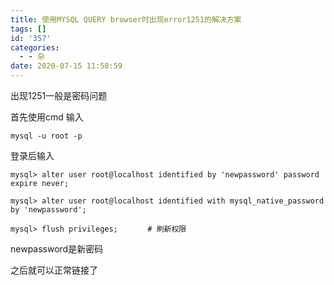```yaml
---
title: 使用MYSQL QUERY browser时出现error1251的解决方案
tags: []
id: '357'
categories:
  - - 杂
date: 2020-07-15 11:58:59
---
```


出现1251一般是密码问题

首先使用cmd 输入

```
mysql -u root -p
```

登录后输入

```
mysql> alter user root@localhost identified by 'newpassword' password expire never;

mysql> alter user root@localhost identified with mysql_native_password by 'newpassword';

mysql> flush privileges;　　　　# 刷新权限
```

newpassword是新密码

之后就可以正常链接了